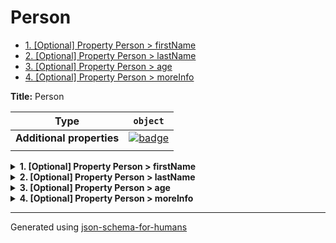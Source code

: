 # Person

- [1. [Optional] Property Person > firstName](#firstName)
- [2. [Optional] Property Person > lastName](#lastName)
- [3. [Optional] Property Person > age](#age)
- [4. [Optional] Property Person > moreInfo](#moreInfo)

**Title:** Person

| Type                      | `object`                                                                                                            |
| ------------------------- | ------------------------------------------------------------------------------------------------------------------- |
| **Additional properties** | [![badge](https://img.shields.io/badge/Any+type-allowed-green)](# "Additional Properties of any type are allowed.") |
|                           |                                                                                                                     |

<details>
<summary><strong> <a name="firstName"></a>1. [Optional] Property Person > firstName</strong>  

</summary>
<blockquote>

**Title:** Person

| Type                      | `string`                                                                                                            |
| ------------------------- | ------------------------------------------------------------------------------------------------------------------- |
| **Additional properties** | [![badge](https://img.shields.io/badge/Any+type-allowed-green)](# "Additional Properties of any type are allowed.") |
|                           |                                                                                                                     |

**Description:** the person's first name

**Examples:** 

```json
"Guido"
```
```json
"BDFL"
```

</blockquote>
</details>

<details>
<summary><strong> <a name="lastName"></a>2. [Optional] Property Person > lastName</strong>  

</summary>
<blockquote>

**Title:** Person

| Type                      | `string`                                                                                                            |
| ------------------------- | ------------------------------------------------------------------------------------------------------------------- |
| **Additional properties** | [![badge](https://img.shields.io/badge/Any+type-allowed-green)](# "Additional Properties of any type are allowed.") |
|                           |                                                                                                                     |

**Description:** The person's last name.

**Example:** 

```json
"Van Rossum"
```

</blockquote>
</details>

<details>
<summary><strong> <a name="age"></a>3. [Optional] Property Person > age</strong>  

</summary>
<blockquote>

**Title:** Person

| Type                      | `integer`                                                                                                           |
| ------------------------- | ------------------------------------------------------------------------------------------------------------------- |
| **Additional properties** | [![badge](https://img.shields.io/badge/Any+type-allowed-green)](# "Additional Properties of any type are allowed.") |
|                           |                                                                                                                     |

**Description:** Age in years which must be equal to or greater than zero.

| Restrictions |        |
| ------------ | ------ |
| **Minimum**  | &ge; 0 |
|              |        |

**Example:** 

```json
64
```

</blockquote>
</details>

<details>
<summary><strong> <a name="moreInfo"></a>4. [Optional] Property Person > moreInfo</strong>  

</summary>
<blockquote>

| Type                      | `object`                                                                                                            |
| ------------------------- | ------------------------------------------------------------------------------------------------------------------- |
| **Additional properties** | [![badge](https://img.shields.io/badge/Any+type-allowed-green)](# "Additional Properties of any type are allowed.") |
|                           |                                                                                                                     |

**Description:** Any more info you want as an object

**Example:** 

```json
{
    "birthplace": "Haarlem, Netherlands",
    "favorite_emoji": "🐍",
    "motto": "Beautiful is better than ugly.\\nExplicit is better than implicit.\\nSimple is better than complex.\\nComplex is better than complicated.\\nFlat is better than nested.\\nSparse is better than dense.\\nReadability counts.\\nSpecial cases aren't special enough to break the rules.\\nAlthough practicality beats purity.\\nErrors should never pass silently.\\nUnless explicitly silenced.\\nIn the face of ambiguity, refuse the temptation to guess.\\nThere should be one-- and preferably only one --obvious way to do it.\\nAlthough that way may not be obvious at first unless you're Dutch.\\nNow is better than never.\\nAlthough never is often better than *right* now.\\nIf the implementation is hard to explain, it's a bad idea.\\nIf the implementation is easy to explain, it may be a good idea.\\nNamespaces are one honking great idea -- let's do more of those!"
}
```

</blockquote>
</details>

----------------------------------------------------------------------------------------------------------------------------
Generated using [json-schema-for-humans](https://github.com/coveooss/json-schema-for-humans)